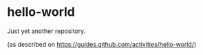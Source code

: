 # hello-world
Just yet another repository.

(as described on https://guides.github.com/activities/hello-world/)
